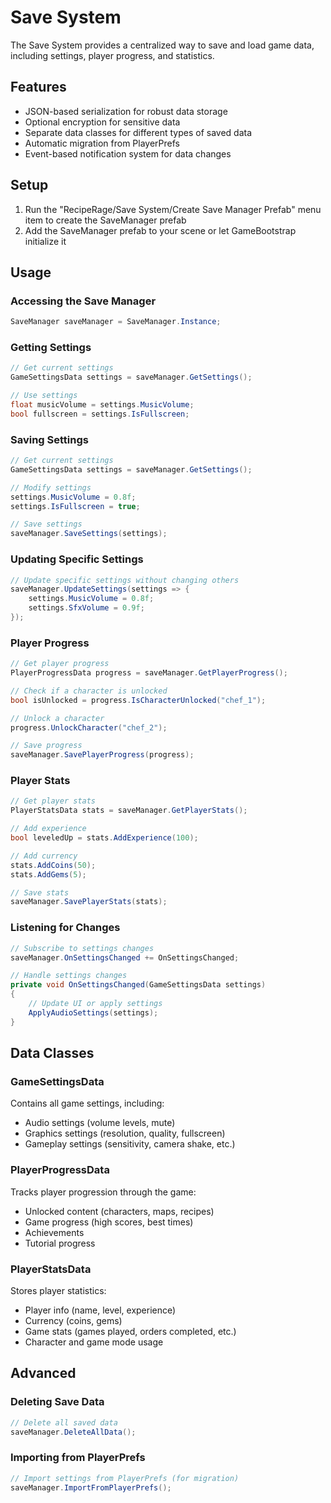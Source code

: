 # Save System

The Save System provides a centralized way to save and load game data, including settings, player progress, and statistics.

## Features

- JSON-based serialization for robust data storage
- Optional encryption for sensitive data
- Separate data classes for different types of saved data
- Automatic migration from PlayerPrefs
- Event-based notification system for data changes

## Setup

1. Run the "RecipeRage/Save System/Create Save Manager Prefab" menu item to create the SaveManager prefab
2. Add the SaveManager prefab to your scene or let GameBootstrap initialize it

## Usage

### Accessing the Save Manager

```csharp
SaveManager saveManager = SaveManager.Instance;
```

### Getting Settings

```csharp
// Get current settings
GameSettingsData settings = saveManager.GetSettings();

// Use settings
float musicVolume = settings.MusicVolume;
bool fullscreen = settings.IsFullscreen;
```

### Saving Settings

```csharp
// Get current settings
GameSettingsData settings = saveManager.GetSettings();

// Modify settings
settings.MusicVolume = 0.8f;
settings.IsFullscreen = true;

// Save settings
saveManager.SaveSettings(settings);
```

### Updating Specific Settings

```csharp
// Update specific settings without changing others
saveManager.UpdateSettings(settings => {
    settings.MusicVolume = 0.8f;
    settings.SfxVolume = 0.9f;
});
```

### Player Progress

```csharp
// Get player progress
PlayerProgressData progress = saveManager.GetPlayerProgress();

// Check if a character is unlocked
bool isUnlocked = progress.IsCharacterUnlocked("chef_1");

// Unlock a character
progress.UnlockCharacter("chef_2");

// Save progress
saveManager.SavePlayerProgress(progress);
```

### Player Stats

```csharp
// Get player stats
PlayerStatsData stats = saveManager.GetPlayerStats();

// Add experience
bool leveledUp = stats.AddExperience(100);

// Add currency
stats.AddCoins(50);
stats.AddGems(5);

// Save stats
saveManager.SavePlayerStats(stats);
```

### Listening for Changes

```csharp
// Subscribe to settings changes
saveManager.OnSettingsChanged += OnSettingsChanged;

// Handle settings changes
private void OnSettingsChanged(GameSettingsData settings)
{
    // Update UI or apply settings
    ApplyAudioSettings(settings);
}
```

## Data Classes

### GameSettingsData

Contains all game settings, including:
- Audio settings (volume levels, mute)
- Graphics settings (resolution, quality, fullscreen)
- Gameplay settings (sensitivity, camera shake, etc.)

### PlayerProgressData

Tracks player progression through the game:
- Unlocked content (characters, maps, recipes)
- Game progress (high scores, best times)
- Achievements
- Tutorial progress

### PlayerStatsData

Stores player statistics:
- Player info (name, level, experience)
- Currency (coins, gems)
- Game stats (games played, orders completed, etc.)
- Character and game mode usage

## Advanced

### Deleting Save Data

```csharp
// Delete all saved data
saveManager.DeleteAllData();
```

### Importing from PlayerPrefs

```csharp
// Import settings from PlayerPrefs (for migration)
saveManager.ImportFromPlayerPrefs();
```
